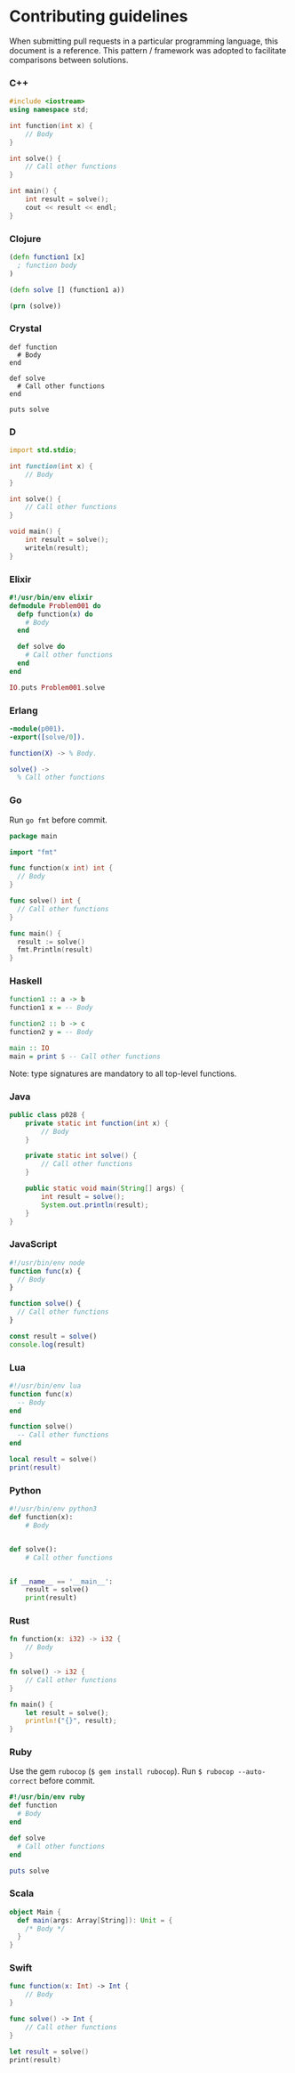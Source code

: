 # Contributing guidelines

When submitting pull requests in a particular programming language, this document is a reference.
This pattern / framework was adopted to facilitate comparisons between solutions.

### C++

```cpp
#include <iostream>
using namespace std;

int function(int x) {
    // Body
}

int solve() {
    // Call other functions
}

int main() {
    int result = solve();
    cout << result << endl;
}
```

### Clojure

```clojure
(defn function1 [x]
  ; function body
)

(defn solve [] (function1 a))

(prn (solve))
```

### Crystal

```crystal
def function
  # Body
end

def solve
  # Call other functions
end

puts solve
```

### D

```d
import std.stdio;

int function(int x) {
    // Body
}

int solve() {
    // Call other functions
}

void main() {
    int result = solve();
    writeln(result);
}
```

### Elixir

```elixir
#!/usr/bin/env elixir
defmodule Problem001 do
  defp function(x) do
    # Body
  end

  def solve do
    # Call other functions
  end
end

IO.puts Problem001.solve
```

### Erlang

```erlang
-module(p001).
-export([solve/0]).

function(X) -> % Body.

solve() ->
  % Call other functions
```

### Go

Run `go fmt` before commit.

```go
package main

import "fmt"

func function(x int) int {
  // Body
}

func solve() int {
  // Call other functions
}

func main() {
  result := solve()
  fmt.Println(result)
}
```

### Haskell

```haskell
function1 :: a -> b
function1 x = -- Body

function2 :: b -> c
function2 y = -- Body

main :: IO
main = print $ -- Call other functions
```
Note: type signatures are mandatory to all top-level functions.

### Java

```java
public class p028 {
    private static int function(int x) {
        // Body
    }

    private static int solve() {
        // Call other functions
    }

    public static void main(String[] args) {
        int result = solve();
        System.out.println(result);
    }
}
```

### JavaScript

```javascript
#!/usr/bin/env node
function func(x) {
  // Body
}

function solve() {
  // Call other functions
}

const result = solve()
console.log(result)
```

### Lua

```lua
#!/usr/bin/env lua
function func(x)
  -- Body
end

function solve()
  -- Call other functions
end

local result = solve()
print(result)
```

### Python

```python
#!/usr/bin/env python3
def function(x):
    # Body


def solve():
    # Call other functions


if __name__ == '__main__':
    result = solve()
    print(result)
```

### Rust

```rust
fn function(x: i32) -> i32 {
    // Body
}

fn solve() -> i32 {
    // Call other functions
}

fn main() {
    let result = solve();
    println!("{}", result);
}
```

### Ruby

Use the gem `rubocop` (`$ gem install rubocop`).
Run `$ rubocop --auto-correct` before commit.

```ruby
#!/usr/bin/env ruby
def function
  # Body
end

def solve
  # Call other functions
end

puts solve
```

### Scala

```scala
object Main {
  def main(args: Array[String]): Unit = {
    /* Body */
  }
}

```

### Swift

```swift
func function(x: Int) -> Int {
    // Body
}

func solve() -> Int {
    // Call other functions
}

let result = solve()
print(result)
```
